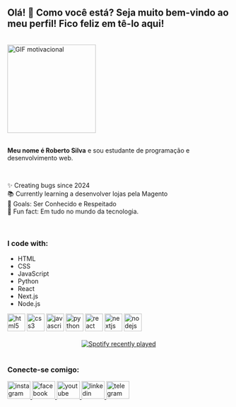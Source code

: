 <br clear="both"> 

<h2 align="left">Olá! 👋 Como você está? Seja muito bem-vindo ao meu perfil! Fico feliz em tê-lo aqui!</h2>  

<br clear="both">  

<div align="left">  
  <img height="200" src="https://media.giphy.com/media/IQiYn5Nul6FyKkvYhI/giphy.gif" alt="GIF motivacional" />  
</div>  

<br clear="both">  

<p align="left"><strong>Meu nome é Roberto Silva</strong> e sou estudante de programação e desenvolvimento web.</p>  

<br clear="both">  

<p align="left">  
  ✨ Creating bugs since 2024<br>  
  📚 Currently learning a desenvolver lojas pela Magento<br>  
  🎯 Goals: Ser Conhecido e Respeitado<br>  
  🎲 Fun fact: Em tudo no mundo da tecnologia.  
</p>  

<br clear="both">  

<h3 align="left">I code with:</h3>  
<ul align="left">  
  <li>HTML</li>  
  <li>CSS</li>  
  <li>JavaScript</li>  
  <li>Python</li>  
  <li>React</li>  
  <li>Next.js</li>  
  <li>Node.js</li>  
</ul>  

<div align="left">  
  <img src="https://cdn.jsdelivr.net/gh/devicons/devicon/icons/html5/html5-original.svg" height="40" alt="html5 logo" />  
  <img src="https://cdn.jsdelivr.net/gh/devicons/devicon/icons/css3/css3-original.svg" height="40" alt="css3 logo" />  
  <img src="https://cdn.jsdelivr.net/gh/devicons/devicon/icons/javascript/javascript-original.svg" height="40" alt="javascript logo" />  
  <img src="https://cdn.jsdelivr.net/gh/devicons/devicon/icons/python/python-original.svg" height="40" alt="python logo" />  
  <img src="https://cdn.jsdelivr.net/gh/devicons/devicon/icons/react/react-original.svg" height="40" alt="react logo" />  
  <img src="https://cdn.jsdelivr.net/gh/devicons/devicon/icons/nextjs/nextjs-original.svg" height="40" alt="nextjs logo" />  
  <img src="https://cdn.jsdelivr.net/gh/devicons/devicon/icons/nodejs/nodejs-original.svg" height="40" alt="nodejs logo" />  
</div>  

<br clear="both">  

<div align="center">  
  <a href="https://open.spotify.com/user/314pjs6val3ro5nv24qyws6tcbha">  
    <img src="https://spotify-recently-played-readme.vercel.app/api?user=314pjs6val3ro5nv24qyws6tcbha&count=2&unique=true" alt="Spotify recently played" />  
  </a>  
</div>  

<br clear="both">  

<h3 align="left">Conecte-se comigo:</h3>  
<div align="left">  
  <a href="https://www.instagram.com/robertto_royal/" target="_blank">  
    <img src="https://raw.githubusercontent.com/maurodesouza/profile-readme-generator/master/src/assets/icons/social/instagram/default.svg" width="52" height="40" alt="instagram logo" />  
  </a>  
  <a href="https://www.facebook.com/joseroberto.dasilva/" target="_blank">  
    <img src="https://raw.githubusercontent.com/maurodesouza/profile-readme-generator/master/src/assets/icons/social/facebook/default.svg" width="52" height="40" alt="facebook logo" />  
  </a>  
  <a href="https://www.youtube.com/@RRobertoRoyal" target="_blank">  
    <img src="https://raw.githubusercontent.com/maurodesouza/profile-readme-generator/master/src/assets/icons/social/youtube/default.svg" width="52" height="40" alt="youtube logo" />  
  </a>  
  <a href="https://www.linkedin.com/in/joserobertodasilva917610022/" target="_blank">  
    <img src="https://raw.githubusercontent.com/maurodesouza/profile-readme-generator/master/src/assets/icons/social/linkedin/default.svg" width="52" height="40" alt="linkedin logo" />  
  </a>  
  <a href="https://web.telegram.org/a/" target="_blank">  
    <img src="https://raw.githubusercontent.com/maurodesouza/profile-readme-generator/master/src/assets/icons/social/telegram/default.svg" width="52" height="40" alt="telegram logo" />  
  </a>  
</div>
